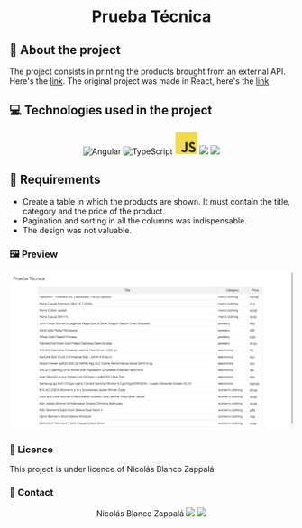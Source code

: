 <h1 align="center">Prueba Técnica</h1>

## 📝 About the project

The project consists in printing the products brought from an external API. Here's the <a href="https://fakestoreapi.com/">link</a>.
The original project was made in React, here's the <a href="https://github.com/nblancoz/PruebaTecnicaTheBridge-React">link</a>

## 💻 Technologies used in the project

<p align="center">
  <!--ANGULAR-->
  <img src="https://miro.medium.com/v2/resize:fit:1400/1*Klh1l7wkoG6PDPb9A5oCHQ.png" width="40"
  alt="Angular">
  <!--JAVASCRIPT-->
  <img src="https://cdn.worldvectorlogo.com/logos/typescript-2.svg" width="40" alt="TypeScript">
  <!--TYPESCRIPT-->
  <img src="https://raw.githubusercontent.com/devicons/devicon/master/icons/javascript/javascript-original.svg" width="40" alt="JavaScript">
  <!--SASS-->
  <img src="https://sass-lang.com/assets/img/styleguide/seal-color.png" width="40">
  <!--NPM-->
  <img src="https://imgs.search.brave.com/ziXbll6Eu_vanLF_3jITiNkpTCtx7YcJeFlLoeAvjIA/rs:fit:860:0:0/g:ce/aHR0cHM6Ly9naXRs/YWIuc3ZnLnpvbmUv/b21uaWFpdC9kZXZl/bG9wZXItbG9nb3Mv/cmF3L21hc3Rlci9s/b2dvcy9mcm9udC1l/bmQtd2ViL25wbS5z/dmc.svg" width="40">

</p>

## 🫡 Requirements

<ul>
    <li>
    Create a table in which the products are shown. It must contain the title, category and the price of the product.
    </li>
    <li>
    Pagination and sorting in all the columns was indispensable.
    </li>
    <li>
    The design was not valuable.
    </li>
</ul>

### 🖼️ Preview

![foto](./src/assets/Preview.png)

### 🪪 Licence

This project is under licence of Nicolás Blanco Zappalá

### 📱 Contact

<p display="flex" align="center" justify-content="center">
 Nicolás Blanco Zappalá
<a href = "nblancozappala@gmail.com"><img src="https://img.shields.io/badge/-Gmail-%23333?style=for-the-badge&logo=gmail&logoColor=white" target="_blank"></a>
    <a href="https://www.linkedin.com/in/nblancoz" target="_blank"><img src="https://img.shields.io/badge/-LinkedIn-%230077B5?style=for-the-badge&logo=linkedin&logoColor=white" target="_blank"></a> 
</p>
